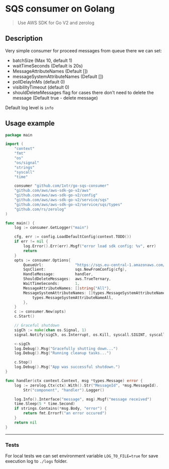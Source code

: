# SQS consumer on Golang
> Use AWS SDK for Go V2 and zerolog

## Description

Very simple consumer for proceed messages from queue there we can set:
 - batchSize (Max 10, default 1)
 - waitTimeSeconds (Default is 20s)
 - MessageAttributeNames (Default [])
 - messageSystemAttributeNames (Default [])
 - pollDelayInMs (default 0)
 - visibilityTimeout (default 0)
 - shouldDeleteMessages flag for cases there don't need to delete the message (Default true - delete message)

Default log level is `info`
## Usage example

```go
package main

import (
	"context"
	"fmt"
	"os"
	"os/signal"
	"strings"
	"syscall"
	"time"

	consumer "github.com/1xtr/go-sqs-consumer"
	"github.com/aws/aws-sdk-go-v2/aws"
	"github.com/aws/aws-sdk-go-v2/config"
	"github.com/aws/aws-sdk-go-v2/service/sqs"
	"github.com/aws/aws-sdk-go-v2/service/sqs/types"
	"github.com/rs/zerolog"
)

func main() {
	log := consumer.GetLogger("main")

	cfg, err := config.LoadDefaultConfig(context.TODO())
	if err != nil {
		log.Error().Err(err).Msgf("error load sdk config: %v", err)
		return
	}
	opts := consumer.Options{
		QueueUrl:              "https://sqs.eu-central-1.amazonaws.com/1234567890/development",
		SqsClient:             sqs.NewFromConfig(cfg),
		HandleMessage:         handler,
		ShouldDeleteMessages:  aws.TrueTernary,
		WaitTimeSeconds:       1,
		MessageAttributeNames: []string{"All"},
		MessageSystemAttributeNames: []types.MessageSystemAttributeName{
			types.MessageSystemAttributeNameAll,
		},
	}
	c := consumer.New(opts)
	c.Start()

	// Graceful shutdown
	sigCh := make(chan os.Signal, 1)
	signal.Notify(sigCh, os.Interrupt, os.Kill, syscall.SIGINT, syscall.SIGTERM)

	<-sigCh
	log.Debug().Msg("Gracefully shutting down...")
	log.Debug().Msg("Running cleanup tasks...")

	c.Stop()
	log.Debug().Msg("App was successful shutdown.")
}

func handler(ctx context.Context, msg *types.Message) error {
	log := zerolog.Ctx(ctx).With().Str("MessageId", *msg.MessageId).
		Str("component", "handler").Logger()

	log.Info().Interface("message", msg).Msgf("message received")
	time.Sleep(5 * time.Second)
	if strings.Contains(*msg.Body, "error") {
		return fmt.Errorf("an error occured")
	}
	return nil
}
```
---

### Tests

For local tests we can set environment variable `LOG_TO_FILE=true` for save execution log to `./logs` folder.
